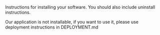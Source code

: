 Instructions for installing your software.  You should also include uninstall
instructions.

Our application is not installable, if you want to use it, please use
deployment instructions in DEPLOYMENT.md
